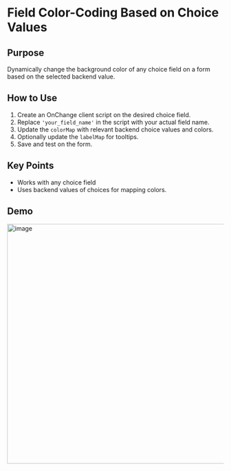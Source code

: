 # Field Color-Coding Based on Choice Values

## Purpose
Dynamically change the background color of any choice field on a form based on the selected backend value.

## How to Use
1. Create an OnChange client script on the desired choice field.
2. Replace `'your_field_name'` in the script with your actual field name.
3. Update the `colorMap` with relevant backend choice values and colors.
4. Optionally update the `labelMap` for tooltips.
5. Save and test on the form.

## Key Points
- Works with any choice field
- Uses backend values of choices for mapping colors.

## Demo

<img width="1710" height="557" alt="image" src="https://github.com/user-attachments/assets/9fb9e68a-1ade-4eb5-81cc-c947c970bd6f" />

